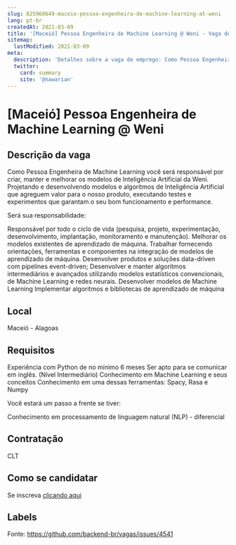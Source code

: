 ```yaml
---
slug: 825960649-maceio-pessoa-engenheira-de-machine-learning-at-weni
lang: pt-br
createdAt: 2021-03-09
title: '[Maceió] Pessoa Engenheira de Machine Learning @ Weni - Vaga de Emprego'
sitemap:
  lastModified: 2021-03-09
meta:
  description: 'Detalhes sobre a vaga de emprego: Como Pessoa Engenheira de Machine Learning você será responsável por criar, manter e melhorar os modelos de Inteligência Artificial da Weni. Projetando e desenvolvendo modelos e algoritmos de Inteligência Artificial que agreguem valor para o nosso produto, executando testes e experimentos que garantam o seu bom funcionamento e performance. Será sua responsabilidade: Responsável por todo o ciclo de vida (pesquisa, projeto, experimentação, desenvolvimento, implantação, monitoramento e manutenção). Melhorar os modelos existentes de aprendizado de máquina. Trabalhar fornecendo orientações, ferramentas e componentes na integração de modelos de aprendizado de máquina. Desenvolver produtos e soluções data-driven com pipelines event-driven; Desenvolver e manter algoritmos intermediários e avançados utilizando modelos estatísticos convencionais, de Machine Learning e redes neurais. Desenvolver modelos de Machine Learning Implementar algoritmos e bibliotecas de aprendizado de máquina'
  twitter:
    card: summary
    site: '@nawarian'
---
```


# [Maceió] Pessoa Engenheira de Machine Learning @ Weni

## Descrição da vaga

Como Pessoa Engenheira de Machine Learning você será responsável por criar, manter e melhorar os modelos de Inteligência Artificial da Weni. Projetando e desenvolvendo modelos e algoritmos de Inteligência Artificial que agreguem valor para o nosso produto, executando testes e experimentos que garantam o seu bom funcionamento e performance.

Será sua responsabilidade:

Responsável por todo o ciclo de vida (pesquisa, projeto, experimentação, desenvolvimento, implantação, monitoramento e manutenção).
Melhorar os modelos existentes de aprendizado de máquina.
Trabalhar fornecendo orientações, ferramentas e componentes na integração de modelos de aprendizado de máquina.
Desenvolver produtos e soluções data-driven com pipelines event-driven;
Desenvolver e manter algoritmos intermediários e avançados utilizando modelos estatísticos convencionais, de Machine Learning e redes neurais.
Desenvolver modelos de Machine Learning
Implementar algoritmos e bibliotecas de aprendizado de máquina

## Local

Maceió - Alagoas

## Requisitos

Experiência com Python de no mínimo 6 meses
Ser apto para se comunicar em inglês. (Nível Intermediário)
Conhecimento em Machine Learning e seus conceitos
Conhecimento em uma dessas ferramentas: Spacy, Rasa e Numpy

Você estará um passo a frente se tiver:

Conhecimento em processamento de linguagem natural (NLP) - diferencial

## Contratação

CLT

## Como se candidatar

Se inscreva [clicando aqui](https://www.pyjobs.com.br/job/2242)

## Labels



Fonte: https://github.com/backend-br/vagas/issues/4541